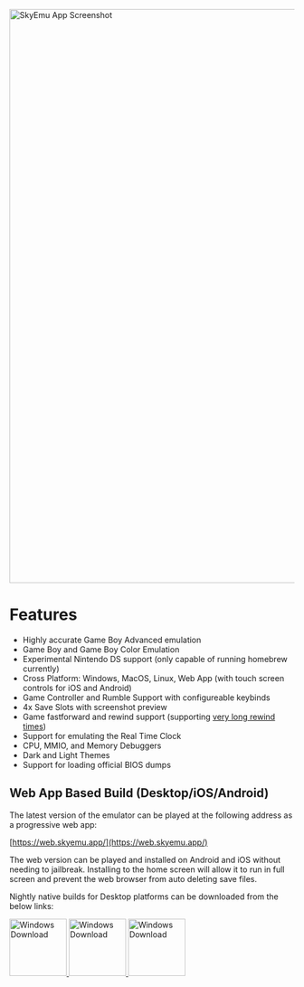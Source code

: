 [<img width="1015" alt="SkyEmu App Screenshot" src="https://user-images.githubusercontent.com/7118296/175430669-20c8079a-bf5c-44b6-b7da-270aca51f216.png">](https://web.skyemu.app/)

# Features

- Highly accurate Game Boy Advanced emulation
- Game Boy and Game Boy Color Emulation 
- Experimental Nintendo DS support (only capable of running homebrew currently)
- Cross Platform: Windows, MacOS, Linux, Web App (with touch screen controls for iOS and Android)
- Game Controller and Rumble Support with configureable keybinds
- 4x Save Slots with screenshot preview
- Game fastforward and rewind support (supporting [very long rewind times](https://www.youtube.com/watch?v=Sfc_1NKbiKg))
- Support for emulating the Real Time Clock
- CPU, MMIO, and Memory Debuggers
- Dark and Light Themes
- Support for loading official BIOS dumps

## Web App Based Build (Desktop/iOS/Android)

The latest version of the emulator can be played at the following address as a progressive web app:

[https://web.skyemu.app/](https://web.skyemu.app/)

The web version can be played and installed on Android and iOS without needing to jailbreak. Installing to the home screen will allow it to run in full screen and prevent the web browser from auto deleting save files. 

Nightly native builds for Desktop platforms can be downloaded from the below links: 

<div>
<a href="https://nightly.link/skylersaleh/SkyEmu/workflows/deploy_win/main/WindowsRelease.zip">  
<img width="101" alt="Windows Download" src="https://user-images.githubusercontent.com/7118296/176842140-08c584d3-8891-410f-b667-2a4917404866.png" />
</a>
<a href="https://nightly.link/skylersaleh/SkyEmu/workflows/deploy_mac/main/MacOSRelease.zip">
<img width="101" alt="Windows Download" src="https://user-images.githubusercontent.com/7118296/176842205-301a2c7a-2095-4cc3-b46f-15957a202542.png" />
  </a>
<a href="https://nightly.link/skylersaleh/SkyEmu/workflows/deploy_linux/main/LinuxRelease.zip">
<img width="101" alt="Windows Download" src="https://user-images.githubusercontent.com/7118296/176842333-218ae56e-4f2d-4bbb-8ec7-ee4b7415f49d.png" />
  </a>
  
</div>

